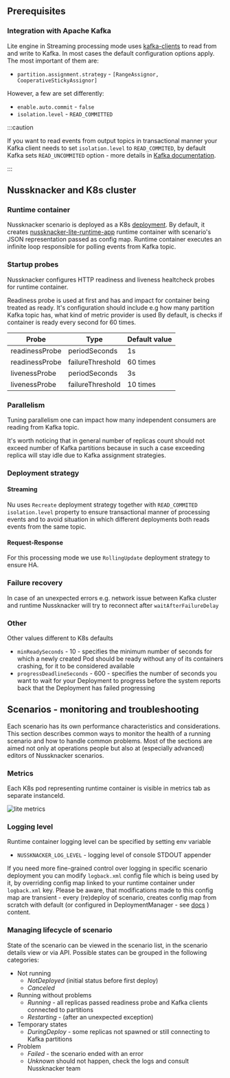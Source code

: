 ## Prerequisites

### Integration with Apache Kafka

Lite engine in Streaming processing mode uses [kafka-clients](https://docs.confluent.io/platform/current/clients/index.html) to read from and
write to Kafka. In most cases the default configuration options apply. The most important of them are:

- `partition.assignment.strategy` - `[RangeAssignor, CooperativeStickyAssignor]`

However, a few are set differently:

- `enable.auto.commit` - `false`
- `isolation.level` - `READ_COMMITTED`

:::caution

If you want to read events from output topics in transactional manner your Kafka client needs to set `isolation.level`
to `READ_COMMITED`, by default Kafka sets `READ_UNCOMMITED` option - more details
in [Kafka documentation](https://kafka.apache.org/33/documentation.html).

:::

## Nussknacker and K8s cluster

### Runtime container

Nussknacker scenario is deployed as
a K8s [deployment](https://kubernetes.io/docs/concepts/workloads/controllers/deployment/).
By default, it creates [nussknacker-lite-runtime-app](https://hub.docker.com/r/touk/nussknacker-lite-runtime-app)
runtime container with scenario's JSON representation passed as config map.
Runtime container executes an infinite loop responsible for polling events from Kafka topic.

### Startup probes

Nussknacker configures HTTP readiness and liveness healtcheck probes for runtime container.

Readiness probe is used at first and has and impact for container being treated as ready.
It's configuration should include e.g how many partition Kafka topic has, what kind of metric provider is used
By default, is checks if container is ready every second for 60 times.

| Probe          | Type             | Default value |
|----------------|------------------|---------------|
| readinessProbe | periodSeconds    | 1s            |
| readinessProbe | failureThreshold | 60 times      |
| livenessProbe  | periodSeconds    | 3s            |
| livenessProbe  | failureThreshold | 10 times      |

### Parallelism

Tuning parallelism one can impact how many independent consumers are reading from Kafka topic.

It's worth noticing that in general number of replicas count should not exceed number of Kafka partitions because in
such a case exceeding replica will stay idle due to Kafka assignment strategies.

### Deployment strategy

#### Streaming

Nu uses `Recreate` deployment strategy together with `READ_COMMITED` `isolation.level` property to ensure transactional
manner of processing events and to avoid
situation in which different deployments both reads events from the same topic.

#### Request-Response

For this processing mode we use `RollingUpdate` deployment strategy to ensure HA.

### Failure recovery

In case of an unexpected errors e.g. network issue between Kafka cluster and runtime Nussknacker will try to reconnect
after `waitAfterFailureDelay`

### Other

Other values different to K8s defaults

- `minReadySeconds` - 10 - specifies the minimum number of seconds for which a newly created Pod should be ready without
  any of its containers crashing, for it to be considered available
- `progressDeadlineSeconds` - 600 - specifies the number of seconds you want to wait for your Deployment to progress
  before the system reports back that the Deployment has failed progressing

## Scenarios - monitoring and troubleshooting

Each scenario has its own performance characteristics and considerations. This section describes common ways to monitor
the health of a running scenario and how to handle common problems. Most of the sections are aimed not only at
operations people but also at (especially advanced) editors of Nussknacker scenarios.

### Metrics

Each K8s pod representing runtime container is visible in metrics tab as separate instanceId.

![lite metrics](img/lite_metrics.png "lite metrics")

### Logging level

Runtime container logging level can be specified by setting env variable

- `NUSSKNACKER_LOG_LEVEL` - logging level of console STDOUT appender

If you need more fine-grained control over logging in specific scenario deployment you can modify `logback.xml` config
file which is being used by it, by overriding config map linked to your runtime container under `logback.xml` key.
Please be aware, that modifications made to this config map are transient - every (re)deploy of scenario, creates config
map from scratch with default (or configured in DeploymentManager -
see [docs](../configuration/ScenarioDeploymentConfiguration.md#configuring-runtime-logging) ) content.

### Managing lifecycle of scenario

State of the scenario can be viewed in the scenario list, in the scenario details view or via API. Possible states can
be grouped in the following categories:

* Not running
    * _NotDeployed_ (initial status before first deploy)
    * _Canceled_
* Running without problems
    * _Running_ - all replicas passed readiness probe and Kafka clients connected to partitions
    * _Restarting_ - (after an unexpected exception)
* Temporary states
    * _DuringDeploy_ - some replicas not spawned or still connecting to Kafka partitions
* Problem
    * _Failed_ - the scenario ended with an error
    * _Unknown_ should not happen, check the logs and consult Nussknacker team
